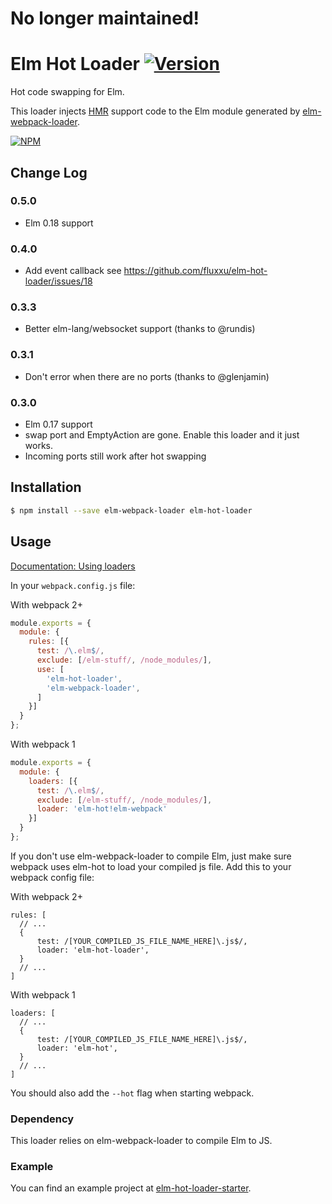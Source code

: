 
# No longer maintained!




# Elm Hot Loader [![Version](https://img.shields.io/npm/v/elm-hot-loader.svg)](https://www.npmjs.com/package/elm-hot-loader)
Hot code swapping for Elm.

This loader injects [HMR](https://webpack.github.io/docs/hot-module-replacement.html) support code to the Elm module generated by [elm-webpack-loader](https://github.com/rtfeldman/elm-webpack-loader). 

[![NPM](https://nodei.co/npm/elm-hot-loader.png?downloads=true&downloadRank=true&stars=true)](https://nodei.co/npm/elm-hot-loader/)

## Change Log

### 0.5.0
* Elm 0.18 support

### 0.4.0
* Add event callback
see https://github.com/fluxxu/elm-hot-loader/issues/18

### 0.3.3
* Better elm-lang/websocket support (thanks to @rundis)

### 0.3.1
* Don't error when there are no ports (thanks to @glenjamin)

### 0.3.0
* Elm 0.17 support
* swap port and EmptyAction are gone. Enable this loader and it just works.
* Incoming ports still work after hot swapping

## Installation

```sh
$ npm install --save elm-webpack-loader elm-hot-loader
```


## Usage

[Documentation: Using loaders](http://webpack.github.io/docs/using-loaders.html)

In your `webpack.config.js` file:

With webpack 2+
```js
module.exports = {
  module: {
    rules: [{
      test: /\.elm$/,
      exclude: [/elm-stuff/, /node_modules/],
      use: [
        'elm-hot-loader',
        'elm-webpack-loader',
      ]
    }]
  }
};
```

With webpack 1
```js
module.exports = {
  module: {
    loaders: [{
      test: /\.elm$/,
      exclude: [/elm-stuff/, /node_modules/],
      loader: 'elm-hot!elm-webpack'
    }]
  }
};
```

If you don't use elm-webpack-loader to compile Elm, just make sure webpack uses elm-hot to load your compiled js file.
Add this to your webpack config file:

With webpack 2+
```
rules: [
  // ...
  {
      test: /[YOUR_COMPILED_JS_FILE_NAME_HERE]\.js$/,
      loader: 'elm-hot-loader',
  }
  // ...
]
```

With webpack 1
```
loaders: [
  // ...
  {
      test: /[YOUR_COMPILED_JS_FILE_NAME_HERE]\.js$/,
      loader: 'elm-hot',
  }
  // ...
]
```

You should also add the `--hot` flag when starting webpack.

### Dependency

This loader relies on elm-webpack-loader to compile Elm to JS.

### Example

You can find an example project at
[elm-hot-loader-starter](https://github.com/fluxxu/elm-hot-loader-starter). 
